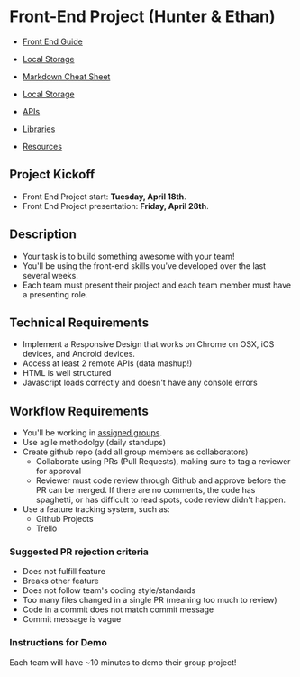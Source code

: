 # Front-End Project (Hunter & Ethan)

- [Front End Guide](https://dc-web2.onrender.com/p2/GroupProjects/frontEnd.html#1)
- [Local Storage](https://dc-web2.onrender.com/p2/Javascript/LocalStorage.html#1)
- [Markdown Cheat Sheet](https://www.markdownguide.org/cheat-sheet/)
- [Local Storage](https://dc-web2.onrender.com/p2/Javascript/LocalStorage.html#1)


- [APIs](./APIS.md)
- [Libraries](./Libraries.md)
- [Resources](./resources.md)

## Project Kickoff

* Front End Project start: __Tuesday, April 18th__.
* Front End Project presentation: __Friday, April 28th__.

## Description
* Your task is to build something awesome with your team!
* You'll be using the front-end skills you've developed over the last several weeks.
* Each team must present their project and each team member must have a presenting role.

## Technical Requirements
* Implement a Responsive Design that works on Chrome on OSX, iOS devices, and Android devices.
* Access at least 2 remote APIs (data mashup!)
* HTML is well structured
* Javascript loads correctly and doesn't have any console errors

## Workflow Requirements
* You'll be working in [assigned groups](./GROUPS.md).
* Use agile methodolgy (daily standups)
* Create github repo (add all group members as collaborators)
  * Collaborate using PRs (Pull Requests), making sure to tag a reviewer for approval
  * Reviewer must code review through Github and approve before the PR can be merged. If there are no comments, the code has spaghetti, or has difficult to read spots, code review didn't happen.
* Use a feature tracking system, such as:
  * Github Projects
  * Trello

### Suggested PR rejection criteria
* Does not fulfill feature
* Breaks other feature
* Does not follow team's coding style/standards
* Too many files changed in a single PR (meaning too much to review)
* Code in a commit does not match commit message
* Commit message is vague

### Instructions for Demo

Each team will have ~10 minutes to demo their group project! 